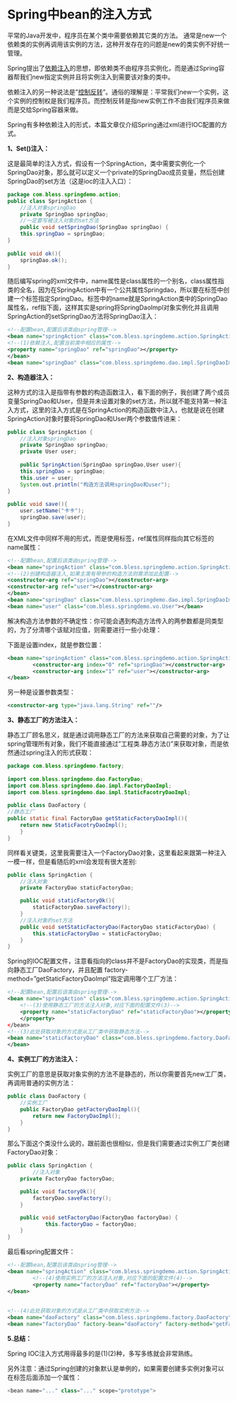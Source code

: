 # Spring中bean的注入方式

平常的Java开发中，程序员在某个类中需要依赖其它类的方法。 通常是new一个依赖类的实例再调用该实例的方法，这种开发存在的问题是new的类实例不好统一管理。

Spring提出了[依赖注入](<https://so.csdn.net/so/search?q=%E4%BE%9D%E8%B5%96%E6%B3%A8%E5%85%A5&spm=1001.2101.3001.7020>)的思想，即依赖类不由程序员实例化，而是通过Spring容器帮我们new指定实例并且将实例注入到需要该对象的类中。

依赖注入的另一种说法是”[控制反转](<https://so.csdn.net/so/search?q=%E6%8E%A7%E5%88%B6%E5%8F%8D%E8%BD%AC&spm=1001.2101.3001.7020>)”。通俗的理解是：平常我们new一个实例，这个实例的控制权是我们程序员。而控制反转是指new实例工作不由我们程序员来做而是交给Spring容器来做。

Spring有多种依赖注入的形式，本篇文章仅介绍Spring通过xml进行IOC配置的方式。

**1、Set()注入：**

这是最简单的注入方式，假设有一个SpringAction，类中需要实例化一个SpringDao对象，那么就可以定义一个private的SpringDao成员变量，然后创建SpringDao的set方法（这是ioc的注入入口）：

```java
package com.bless.springdemo.action; 
public class SpringAction { 
    //注入对象springDao 
    private SpringDao springDao; 
    //一定要写被注入对象的set方法 
    public void setSpringDao(SpringDao springDao) { 
    this.springDao = springDao; 
} 
 
public void ok(){ 
    springDao.ok(); 
}
```

随后编写spring的xml文件中，name属性是class属性的一个别名，class属性指类的全名，因为在SpringAction中有一个公共属性Springdao，所以要在标签中创建一个标签指定SpringDao。标签中的name就是SpringAction类中的SpringDao属性名，ref指下面，这样其实是spring将SpringDaoImpl对象实例化并且调用SpringAction的setSpringDao方法将SpringDao注入：

```xml
<!--配置bean,配置后该类由spring管理--> 
<bean name="springAction" class="com.bless.springdemo.action.SpringAction"> 
<!--(1)依赖注入,配置当前类中相应的属性--> 
<property name="springDao" ref="springDao"></property> 
</bean> 
<bean name="springDao" class="com.bless.springdemo.dao.impl.SpringDaoImpl"></bean>
```

**2、构造器注入：**

这种方式的注入是指带有参数的构造函数注入，看下面的例子，我创建了两个成员变量SpringDao和User，但是并未设置对象的set方法，所以就不能支持第一种注入方式，这里的注入方式是在SpringAction的构造函数中注入，也就是说在创建SpringAction对象时要将SpringDao和User两个参数值传进来：

```java
public class SpringAction { 
    //注入对象springDao 
    private SpringDao springDao; 
    private User user; 
 
    public SpringAction(SpringDao springDao,User user){ 
    this.springDao = springDao; 
    this.user = user; 
    System.out.println("构造方法调用springDao和user"); 
} 
 
public void save(){ 
    user.setName("卡卡"); 
    springDao.save(user); 
}
```

在XML文件中同样不用的形式，而是使用标签，ref属性同样指向其它标签的name属性：

```xml
<!--配置bean,配置后该类由spring管理--> 
<bean name="springAction" class="com.bless.springdemo.action.SpringAction"> 
<!--(2)创建构造器注入,如果主类有带参的构造方法则需添加此配置--> 
<constructor-arg ref="springDao"></constructor-arg> 
<constructor-arg ref="user"></constructor-arg> 
</bean> 
<bean name="springDao" class="com.bless.springdemo.dao.impl.SpringDaoImpl"></bean> 
<bean name="user" class="com.bless.springdemo.vo.User"></bean> 
```

解决构造方法参数的不确定性：你可能会遇到构造方法传入的两参数都是同类型的，为了分清哪个该赋对应值，则需要进行一些小处理：

下面是设置index，就是参数位置：

```xml
<bean name="springAction" class="com.bless.springdemo.action.SpringAction"> 
		<constructor-arg index="0" ref="springDao"></constructor-arg> 
		<constructor-arg index="1" ref="user"></constructor-arg> 
</bean> 
```

另一种是设置参数类型：

```xml
<constructor-arg type="java.lang.String" ref=""/>
```

**3、静态工厂的方法注入：**

静态工厂顾名思义，就是通过调用静态工厂的方法来获取自己需要的对象，为了让spring管理所有对象，我们不能直接通过”工程类.静态方法()”来获取对象，而是依然通过spring注入的形式获取：

```java
package com.bless.springdemo.factory; 
 
import com.bless.springdemo.dao.FactoryDao; 
import com.bless.springdemo.dao.impl.FactoryDaoImpl; 
import com.bless.springdemo.dao.impl.StaticFacotryDaoImpl; 
 
public class DaoFactory { 
//静态工厂 
public static final FactoryDao getStaticFactoryDaoImpl(){ 
    return new StaticFacotryDaoImpl(); 
    } 
}
```

同样看关键类，这里我需要注入一个FactoryDao对象，这里看起来跟第一种注入一模一样，但是看随后的xml会发现有很大差别:

```java
public class SpringAction { 
    //注入对象 
    private FactoryDao staticFactoryDao; 

    public void staticFactoryOk(){ 
        staticFactoryDao.saveFactory(); 
    } 
    //注入对象的set方法 
    public void setStaticFactoryDao(FactoryDao staticFactoryDao) { 
        this.staticFactoryDao = staticFactoryDao; 
    }
}
```

Spring的IOC配置文件，注意看指向的class并不是FactoryDao的实现类，而是指向静态工厂DaoFactory，并且配置 factory-method=”getStaticFactoryDaoImpl”指定调用哪个工厂方法：

```xml
<!--配置bean,配置后该类由spring管理--> 
<bean name="springAction" class="com.bless.springdemo.action.SpringAction" > 
    <!--(3)使用静态工厂的方法注入对象,对应下面的配置文件(3)--> 
    <property name="staticFactoryDao" ref="staticFactoryDao"></property> 
    </property> 
</bean> 
<!--(3)此处获取对象的方式是从工厂类中获取静态方法--> 
<bean name="staticFactoryDao" class="com.bless.springdemo.factory.DaoFactory" factory-method="getStaticFactoryDaoImpl">
</bean> 
```

**4、实例工厂的方法注入：**

实例工厂的意思是获取对象实例的方法不是静态的，所以你需要首先new工厂类，再调用普通的实例方法：

```java
public class DaoFactory { 
    //实例工厂 
    public FactoryDao getFactoryDaoImpl(){ 
        return new FactoryDaoImpl(); 
    } 
}
```

那么下面这个类没什么说的，跟前面也很相似，但是我们需要通过实例工厂类创建FactoryDao对象：

```java
public class SpringAction { 
		//注入对象 
    private FactoryDao factoryDao; 

    public void factoryOk(){ 
        factoryDao.saveFactory(); 
    } 

    public void setFactoryDao(FactoryDao factoryDao) { 
    		this.factoryDao = factoryDao; 
    } 
} 
```

最后看spring配置文件：

```xml
<!--配置bean,配置后该类由spring管理--> 
<bean name="springAction" class="com.bless.springdemo.action.SpringAction"> 
		<!--(4)使用实例工厂的方法注入对象,对应下面的配置文件(4)--> 
		<property name="factoryDao" ref="factoryDao"></property> 
</bean> 
 
 
<!--(4)此处获取对象的方式是从工厂类中获取实例方法--> 
<bean name="daoFactory" class="com.bless.springdemo.factory.DaoFactory"></bean> 
<bean name="factoryDao" factory-bean="daoFactory" factory-method="getFactoryDaoImpl"></bean> 
```

**5\.总结：**

Spring IOC注入方式用得最多的是(1)(2)种，多写多练就会非常熟练。

另外注意：通过Spring创建的对象默认是单例的，如果需要创建多实例对象可以在标签后面添加一个属性：

```java
<bean name="..." class="..." scope="prototype">
```

